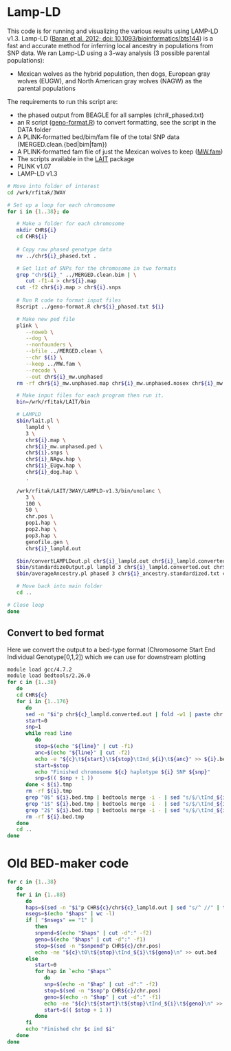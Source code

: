 # Lamp-LD
This code is for running and visualizing the various results using LAMP-LD v1.3.  Lamp-LD ([Baran et al. 2012; doi: 10.1093/bioinformatics/bts144](https://academic.oup.com/bioinformatics/article-lookup/doi/10.1093/bioinformatics/bts144)) is a fast and accurate method for inferring local ancestry in populations from SNP data. We ran Lamp-LD using a 3-way analysis (3 possible parental populations):
- Mexican wolves as the hybrid population, then dogs, European gray wolves (EUGW), and North American gray wolves (NAGW) as the parental populations

The requirements to run this script are:
- the phased output from BEAGLE for all samples (chr\#_phased.txt)
- an R script ([geno-format.R](./Data/geno-format.R)) to convert formatting, see the script in the DATA folder
- A PLINK-formatted bed/bim/fam file of the total SNP data (MERGED.clean.{bed|bim|fam})
- A PLINK-formatted fam file of just the Mexican wolves to keep ([MW.fam](./Data/MW.fam))
- The scripts available in the [LAIT](http://www.pitt.edu/~wec47/lait.html) package
- PLINK v1.07
- LAMP-LD v1.3
```bash
# Move into folder of interest
cd /wrk/rfitak/3WAY

# Set up a loop for each chromosome
for i in {1..38}; do

   # Make a folder for each chromosome
   mkdir CHR${i}
   cd CHR${i}
   
   # Copy raw phased genotype data
   mv ../chr${i}_phased.txt .

   # Get list of SNPs for the chromosome in two formats
   grep "chr${i}_" ../MERGED.clean.bim | \
      cut -f1-4 > chr${i}.map
   cut -f2 chr${i}.map > chr${i}.snps
   
   # Run R code to format input files
   Rscript ../geno-format.R chr${i}_phased.txt ${i}

   # Make new ped file
   plink \
      --noweb \
      --dog \
      --nonfounders \
      --bfile ../MERGED.clean \
      --chr ${i} \
      --keep ../MW.fam \
      --recode \
      --out chr${i}_mw.unphased
   rm -rf chr${i}_mw.unphased.map chr${i}_mw.unphased.nosex chr${i}_mw.unphased.log

   # Make input files for each program then run it.
   bin=/wrk/rfitak/LAIT/bin

   # LAMPLD
   $bin/lait.pl \
      lampld \
      3 \
      chr${i}.map \
      chr${i}_mw.unphased.ped \
      chr${i}.snps \
      chr${i}_NAgw.hap \
      chr${i}_EUgw.hap \
      chr${i}_dog.hap \
      .

   /wrk/rfitak/LAIT/3WAY/LAMPLD-v1.3/bin/unolanc \
      3 \
      100 \
      50 \
      chr.pos \
      pop1.hap \
      pop2.hap \
      pop3.hap \
      genofile.gen \
      chr${i}_lampld.out

   $bin/convertLAMPLDout.pl chr${i}_lampld.out chr${i}_lampld.converted.out
   $bin/standardizeOutput.pl lampld 3 chr${i}_lampld.converted.out chr${i}_ancestry.standardized.txt
   $bin/averageAncestry.pl phased 3 chr${i}_ancestry.standardized.txt chr${i}_avg.ancestry.txt 

   # Move back into main folder
   cd ..

# Close loop
done
```

## Convert to bed format
Here we convert the output to a bed-type format (Chromosome Start End   Individual  Genotype[0,1,2]) which we can use for downstream plotting
```bash
module load gcc/4.7.2
module load bedtools/2.26.0
for c in {1..38}
   do
   cd CHR${c}
   for i in {1..176}
      do
      sed -n "$i"p chr${c}_lampld.converted.out | fold -w1 | paste chr.pos - > ${i}.tmp
      start=0
      snp=1
      while read line
         do
         stop=$(echo "${line}" | cut -f1)
         anc=$(echo "${line}" | cut -f2)
         echo -e "${c}\t${start}\t${stop}\tInd_${i}\t${anc}" >> ${i}.bed.tmp
         start=$stop
         echo "Finished chromosome ${c} haplotype ${i} SNP ${snp}"
         snp=$(( $snp + 1 ))
      done < ${i}.tmp
      rm -rf ${i}.tmp
      grep "0$" ${i}.bed.tmp | bedtools merge -i - | sed "s/$/\tInd_${i}\t0/g" >> ../../tracts.bed.${c}
      grep "1$" ${i}.bed.tmp | bedtools merge -i - | sed "s/$/\tInd_${i}\t1/g" >> ../../tracts.bed.${c}
      grep "2$" ${i}.bed.tmp | bedtools merge -i - | sed "s/$/\tInd_${i}\t2/g" >> ../../tracts.bed.${c}
      rm -rf ${i}.bed.tmp
   done
   cd ..
done
```











# Old BED-maker code
```bash
for c in {1..38}
   do
   for i in {1..88}
      do
      haps=$(sed -n "$i"p CHR${c}/chr${c}_lampld.out | sed "s/^ //" | tr " " "\n")
      nsegs=$(echo "$haps" | wc -l)
      if [ "$nsegs" == "1" ]
         then
         snpend=$(echo "$haps" | cut -d":" -f2)
         geno=$(echo "$haps" | cut -d":" -f1)
         stop=$(sed -n "$snpend"p CHR${c}/chr.pos)
         echo -ne "${c}\t0\t${stop}\tInd_${i}\t${geno}\n" >> out.bed
      else
         start=0
         for hap in `echo "$haps"`
            do
            snp=$(echo -n "$hap" | cut -d":" -f2)
            stop=$(sed -n "$snp"p CHR${c}/chr.pos)
            geno=$(echo -n "$hap" | cut -d":" -f1)
            echo -ne "${c}\t${start}\t${stop}\tInd_${i}\t${geno}\n" >> out.bed
            start=$(( $stop + 1 ))
         done
      fi
      echo "Finished chr $c ind $i"
   done
done
```
